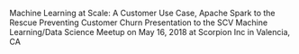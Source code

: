 Machine Learning at Scale: A Customer Use Case, Apache Spark to the Rescue
Preventing Customer Churn
Presentation to the SCV Machine Learning/Data Science Meetup on May 16, 2018
at Scorpion Inc in Valencia, CA


